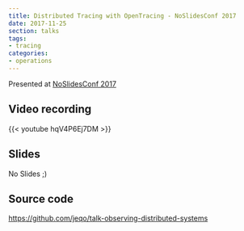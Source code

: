 ```yaml
---
title: Distributed Tracing with OpenTracing - NoSlidesConf 2017
date: 2017-11-25
section: talks
tags:
- tracing
categories:
- operations
---
```


Presented at [NoSlidesConf 2017](http://www.noslidesconf.net/)

<!--more-->

## Video recording

{{< youtube hqV4P6Ej7DM >}}

## Slides

No Slides ;)

## Source code

https://github.com/jeqo/talk-observing-distributed-systems
